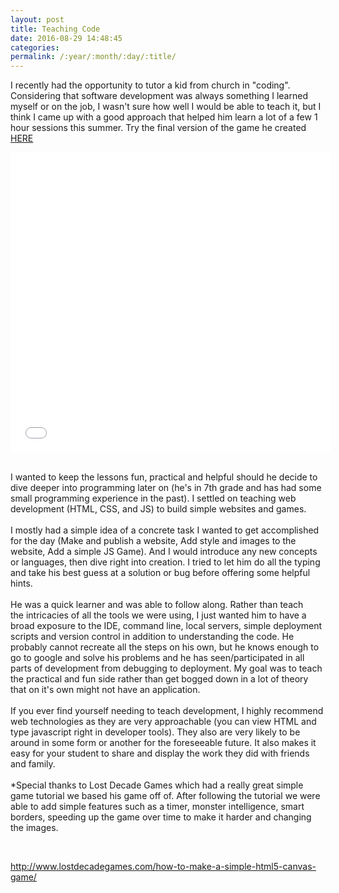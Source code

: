 ```yaml
---
layout: post
title: Teaching Code
date: 2016-08-29 14:48:45
categories:
permalink: /:year/:month/:day/:title/
---
```


<div><span>I recently had the opportunity to tutor a kid from church in "coding". Considering that software development was always something I learned myself or on the job, I wasn't sure how well I would be able to teach it, but I think I came up with a good approach that helped him learn a lot of a few 1 hour sessions this summer. Try the final version of the game he created <a href="/js-game">HERE</a></span></div>
<p><iframe src="/js-game/" frameborder="0" width="512" height="480"></iframe></p>
<div><span>&nbsp;</span></div>
<div><span>I wanted to keep the lessons fun, practical and helpful should he decide to dive deeper into programming later on (he's in 7th grade and has had some small programming experience in the past). I settled on teaching web development (HTML, CSS, and JS) to build simple websites and games.</span></div>
<div><span>&nbsp;</span></div>
<div><span>I mostly had a simple idea of a concrete task I wanted to get accomplished for the day (Make and publish a website, Add style and images to the website, Add a simple JS Game). And I would introduce any new concepts or languages, then dive right into creation. I tried to let him do all the typing and take his best guess at a solution or bug before offering some helpful hints.</span></div>
<div><span>&nbsp;</span></div>
<div><span>He was a quick learner and was able to follow along. Rather than teach the&nbsp;intricacies&nbsp;of all the tools we were using, I just wanted him to have a broad exposure to the IDE, command line, local servers, simple deployment scripts and version control in addition to understanding the code. He probably cannot recreate all the steps on his own, but he knows enough to go to google and solve his problems and he has seen/participated in all parts of development from debugging to deployment. My goal was to teach the practical and fun side rather than get bogged down in a lot of theory that on it's own might not have an application.</span></div>
<div><span>&nbsp;</span></div>
<div><span>If you ever find yourself needing to teach development, I highly recommend web technologies as they are very approachable (you can view HTML and type javascript right in developer tools). They also are very likely to be around in some form or another for the foreseeable future. It also makes it easy for your student to share and display the work they did with friends and family.</span></div>
<div><span>&nbsp;</span></div>
<div><span>*Special thanks to Lost Decade Games which had a really great simple game tutorial we based his game off of. After following the tutorial we were able to add simple features such as a timer, monster intelligence, smart borders, speeding up the game over time to make it harder and changing the images.</span></div>
<p>&nbsp;</p>
<div><span><a href="http://www.lostdecadegames.com/how-to-make-a-simple-html5-canvas-game/">http://www.lostdecadegames.com/how-to-make-a-simple-html5-canvas-game/</a></span></div>

